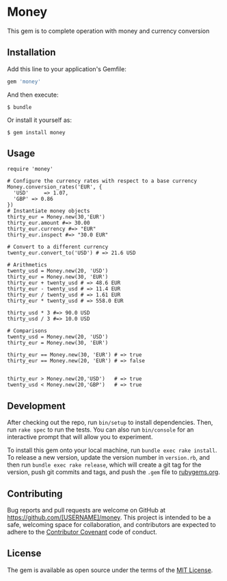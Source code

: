 # Money

This gem is to complete operation with money and currency conversion

## Installation

Add this line to your application's Gemfile:

```ruby
gem 'money'
```

And then execute:

    $ bundle

Or install it yourself as:

    $ gem install money

## Usage
```
require 'money'

# Configure the currency rates with respect to a base currency
Money.conversion_rates('EUR', {
  'USD'     => 1.07,
  'GBP' => 0.86
})
# Instantiate money objects
thirty_eur = Money.new(30,'EUR')
thirty_eur.amount #=> 30.00
thirty_eur.currency #=> "EUR"
thirty_eur.inspect #=> "30.0 EUR"
```

```
# Convert to a different currency
twenty_eur.convert_to('USD') # => 21.6 USD
```

```
# Arithmetics
twenty_usd = Money.new(20, 'USD')
thirty_eur = Money.new(30, 'EUR')
thirty_eur + twenty_usd # => 48.6 EUR
thirty_eur - twenty_usd # => 11.4 EUR
thirty_eur / twenty_usd # => 1.61 EUR
thirty_eur * twenty_usd # => 558.0 EUR

thirty_usd * 3 #=> 90.0 USD
thirty_usd / 3 #=> 10.0 USD
```

```
# Comparisons
twenty_usd = Money.new(20, 'USD')
thirty_eur = Money.new(30, 'EUR')

thirty_eur == Money.new(30, 'EUR') # => true
thirty_eur == Money.new(20, 'EUR') # => false 

 
thirty_eur > Money.new(20,'USD')   # => true
twenty_usd < Money.new(20,'GBP')   # => true

```

## Development

After checking out the repo, run `bin/setup` to install dependencies. Then, run `rake spec` to run the tests. You can also run `bin/console` for an interactive prompt that will allow you to experiment.

To install this gem onto your local machine, run `bundle exec rake install`. To release a new version, update the version number in `version.rb`, and then run `bundle exec rake release`, which will create a git tag for the version, push git commits and tags, and push the `.gem` file to [rubygems.org](https://rubygems.org).

## Contributing

Bug reports and pull requests are welcome on GitHub at https://github.com/[USERNAME]/money. This project is intended to be a safe, welcoming space for collaboration, and contributors are expected to adhere to the [Contributor Covenant](http://contributor-covenant.org) code of conduct.


## License

The gem is available as open source under the terms of the [MIT License](http://opensource.org/licenses/MIT).

